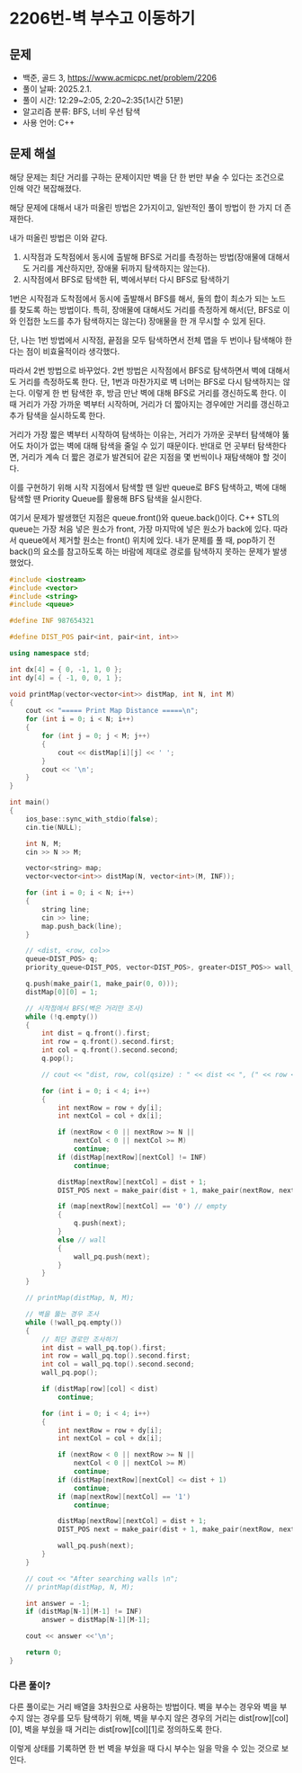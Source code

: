 # 2206번-벽 부수고 이동하기

## 문제

- 백준, 골드 3, https://www.acmicpc.net/problem/2206
- 풀이 날짜: 2025.2.1.
- 풀이 시간: 12:29~2:05, 2:20~2:35(1시간 51분)
- 알고리즘 분류: BFS, 너비 우선 탐색
- 사용 언어: C++

## 문제 해설

해당 문제는 최단 거리를 구하는 문제이지만 벽을 단 한 번만 부술 수 있다는 조건으로 인해 약간 복잡해졌다.

해당 문제에 대해서 내가 떠올린 방법은 2가지이고, 일반적인 풀이 방법이 한 가지 더 존재한다.

내가 떠올린 방법은 이와 같다.

1. 시작점과 도착점에서 동시에 출발해 BFS로 거리를 측정하는 방법(장애물에 대해서도 거리를 계산하지만, 장애물 뒤까지 탐색하지는 않는다).
2. 시작점에서 BFS로 탐색한 뒤, 벽에서부터 다시 BFS로 탐색하기

1번은 시작점과 도착점에서 동시에 출발해서 BFS를 해서, 둘의 합이 최소가 되는 노드를 찾도록 하는 방법이다. 특히, 장애물에 대해서도 거리를 측정하게 해서(단, BFS로 이와 인접한 노드를 추가 탐색하지는 않는다) 장애물을 한 개 무시할 수 있게 된다.

단, 나는 1번 방법에서 시작점, 끝점을 모두 탐색하면서 전체 맵을 두 번이나 탐색해야 한다는 점이 비효율적이라 생각했다.

따라서 2번 방법으로 바꾸었다. 2번 방법은 시작점에서 BFS로 탐색하면서 벽에 대해서도 거리를 측정하도록 한다. 단, 1번과 마찬가지로 벽 너머는 BFS로 다시 탐색하지는 않는다. 이렇게 한 번 탐색한 후, 방금 만난 벽에 대해 BFS로 거리를 갱신하도록 한다. 이때 거리가 가장 가까운 벽부터 시작하며, 거리가 더 짧아지는 경우에만 거리를 갱신하고 추가 탐색을 실시하도록 한다.

거리가 가장 짧은 벽부터 시작하여 탐색하는 이유는, 거리가 가까운 곳부터 탐색해야 뚫어도 차이가 없는 벽에 대해 탐색을 줄일 수 있기 때문이다. 반대로 먼 곳부터 탐색한다면, 거리가 계속 더 짧은 경로가 발견되어 같은 지점을 몇 번씩이나 재탐색해야 할 것이다.

이를 구현하기 위해 시작 지점에서 탐색할 땐 일반 queue로 BFS 탐색하고, 벽에 대해 탐색할 땐 Priority Queue를 활용해 BFS 탐색을 실시한다.

여기서 문제가 발생했던 지점은 queue.front()와 queue.back()이다. C++ STL의 queue는 가장 처음 넣은 원소가 front, 가장 마지막에 넣은 원소가 back에 있다. 따라서 queue에서 제거할 원소는 front() 위치에 있다. 내가 문제를 풀 때, pop하기 전 back()의 요소를 참고하도록 하는 바람에 제대로 경로를 탐색하지 못하는 문제가 발생했었다.

```cpp
#include <iostream>
#include <vector>
#include <string>
#include <queue>

#define INF 987654321

#define DIST_POS pair<int, pair<int, int>>

using namespace std;

int dx[4] = { 0, -1, 1, 0 };
int dy[4] = { -1, 0, 0, 1 };

void printMap(vector<vector<int>> distMap, int N, int M)
{
    cout << "===== Print Map Distance =====\n";
    for (int i = 0; i < N; i++)
    {
        for (int j = 0; j < M; j++)
        {
            cout << distMap[i][j] << ' ';
        }
        cout << '\n';
    }
}

int main()
{
    ios_base::sync_with_stdio(false);
    cin.tie(NULL);

    int N, M;
    cin >> N >> M;

    vector<string> map;
    vector<vector<int>> distMap(N, vector<int>(M, INF));

    for (int i = 0; i < N; i++)
    {
        string line;
        cin >> line;
        map.push_back(line);
    }

    // <dist, <row, col>>
    queue<DIST_POS> q;
    priority_queue<DIST_POS, vector<DIST_POS>, greater<DIST_POS>> wall_pq;

    q.push(make_pair(1, make_pair(0, 0)));
    distMap[0][0] = 1;

    // 시작점에서 BFS(벽은 거리만 조사)
    while (!q.empty())
    {
        int dist = q.front().first;
        int row = q.front().second.first;
        int col = q.front().second.second;
        q.pop();

        // cout << "dist, row, col(qsize) : " << dist << ", (" << row << ", " << col << "), qsize = " << q.size() << "\n";

        for (int i = 0; i < 4; i++)
        {
            int nextRow = row + dy[i];
            int nextCol = col + dx[i];

            if (nextRow < 0 || nextRow >= N ||
                nextCol < 0 || nextCol >= M)
                continue;
            if (distMap[nextRow][nextCol] != INF)
                continue;

            distMap[nextRow][nextCol] = dist + 1;
            DIST_POS next = make_pair(dist + 1, make_pair(nextRow, nextCol));

            if (map[nextRow][nextCol] == '0') // empty
            {
                q.push(next);
            }
            else // wall
            {
                wall_pq.push(next);
            }
        }
    }

    // printMap(distMap, N, M);

    // 벽을 뚫는 경우 조사
    while (!wall_pq.empty())
    {
        // 최단 경로만 조사하기
        int dist = wall_pq.top().first;
        int row = wall_pq.top().second.first;
        int col = wall_pq.top().second.second;
        wall_pq.pop();

        if (distMap[row][col] < dist)
            continue;

        for (int i = 0; i < 4; i++)
        {
            int nextRow = row + dy[i];
            int nextCol = col + dx[i];

            if (nextRow < 0 || nextRow >= N ||
                nextCol < 0 || nextCol >= M)
                continue;
            if (distMap[nextRow][nextCol] <= dist + 1)
                continue;
            if (map[nextRow][nextCol] == '1')
                continue;

            distMap[nextRow][nextCol] = dist + 1;
            DIST_POS next = make_pair(dist + 1, make_pair(nextRow, nextCol));

            wall_pq.push(next);
        }
    }

    // cout << "After searching walls \n";
    // printMap(distMap, N, M);

    int answer = -1;
    if (distMap[N-1][M-1] != INF)
        answer = distMap[N-1][M-1];

    cout << answer <<'\n';

    return 0;
}
```

### 다른 풀이?

다른 풀이로는 거리 배열을 3차원으로 사용하는 방법이다. 벽을 부수는 경우와 벽을 부수지 않는 경우를 모두 탐색하기 위해, 벽을 부수지 않은 경우의 거리는 dist[row][col][0], 벽을 부쉈을 때 거리는 dist[row][col][1]로 정의하도록 한다.

이렇게 상태를 기록하면 한 번 벽을 부쉈을 때 다시 부수는 일을 막을 수 있는 것으로 보인다.
